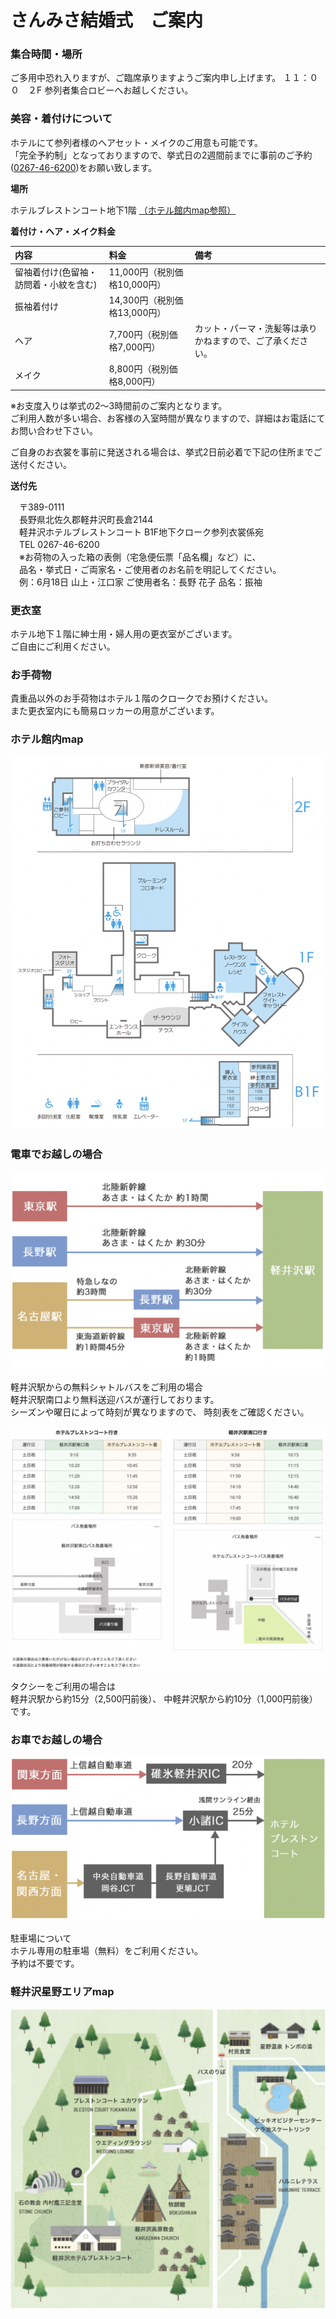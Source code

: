 # さんみさ結婚式　ご案内
### 集合時間・場所

ご多用中恐れ入りますが、ご臨席承りますようご案内申し上げます。
１１：００　２F 参列者集合ロビーへお越しください。

### 美容・着付けについて

ホテルにて参列者様のヘアセット・メイクのご用意も可能です。  
「完全予約制」となっておりますので、挙式日の2週間前までに事前のご予約(<a href=”tel:0267-46-6200”>0267-46-6200</a>)をお願い致します。

**場所**

ホテルブレストンコート地下1階
[（ホテル館内map参照）](#ホテル館内map "ホテル館内map")

**着付け・ヘア・メイク料金**

| 内容 | 料金 | 備考 |
|:-----------|:------------|:------------|
|留袖着付け(色留袖・訪問着・小紋を含む) |11,000円（税別価格10,000円）||
|振袖着付け|14,300円（税別価格13,000円）||
|ヘア |7,700円（税別価格7,000円）|カット・パーマ・洗髪等は承りかねますので、ご了承ください。|
|メイク|8,800円（税別価格8,000円）||

※お支度入りは挙式の2～3時間前のご案内となります。  
ご利用人数が多い場合、お客様の入室時間が異なりますので、詳細はお電話にてお問い合わせ下さい。

ご自身のお衣裳を事前に発送される場合は、挙式2日前必着で下記の住所までご送付ください。

**送付先**

　〒389-0111  
　長野県北佐久郡軽井沢町長倉2144  
　軽井沢ホテルブレストンコート B1F地下クローク参列衣裳係宛  
　TEL 0267-46-6200  
　※お荷物の入った箱の表側（宅急便伝票「品名欄」など）に、  
　品名・挙式日・ご両家名・ご使用者のお名前を明記してください。  
　例：6月18日 山上・江口家 ご使用者名：長野 花子 品名：振袖  

### 更衣室

ホテル地下１階に紳士用・婦人用の更衣室がございます。  
ご自由にご利用ください。

### お手荷物
貴重品以外のお手荷物はホテル１階のクロークでお預けください。  
また更衣室内にも簡易ロッカーの用意がございます。

### ホテル館内map

<img src="hotelmap.png">


### 電車でお越しの場合

<img src="bytrain.png">

軽井沢駅からの無料シャトルバスをご利用の場合  
軽井沢駅南口より無料送迎バスが運行しております。  
シーズンや曜日によって時刻が異なりますので、
時刻表をご確認ください。

<img src="bus.png">

タクシーをご利用の場合は  
軽井沢駅から約15分（2,500円前後）、
中軽井沢駅から約10分（1,000円前後）です。

### お車でお越しの場合

<img src="bycar.png">

駐車場について  
ホテル専用の駐車場（無料）をご利用ください。  
予約は不要です。

### 軽井沢星野エリアmap

<img src="hosinoarea_map.png">
